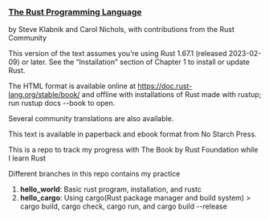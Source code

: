 ### [The Rust Programming Language](https://doc.rust-lang.org/book/title-page.html)

by Steve Klabnik and Carol Nichols, with contributions from the Rust Community

This version of the text assumes you’re using Rust 1.67.1 (released 2023-02-09) or later. See the “Installation” section of Chapter 1 to install or update Rust.

The HTML format is available online at https://doc.rust-lang.org/stable/book/ and offline with installations of Rust made with rustup; run rustup docs --book to open.

Several community translations are also available.

This text is available in paperback and ebook format from No Starch Press.

This is a repo to track my progress with The Book by Rust Foundation while I learn Rust

Different branches in this repo contains my practice

1. <b>hello_world</b>: Basic rust program, installation, and rustc
2. <b>hello_cargo</b>: Using cargo(Rust package manager and build system) > cargo build, cargo check, cargo run, and cargo build --release
